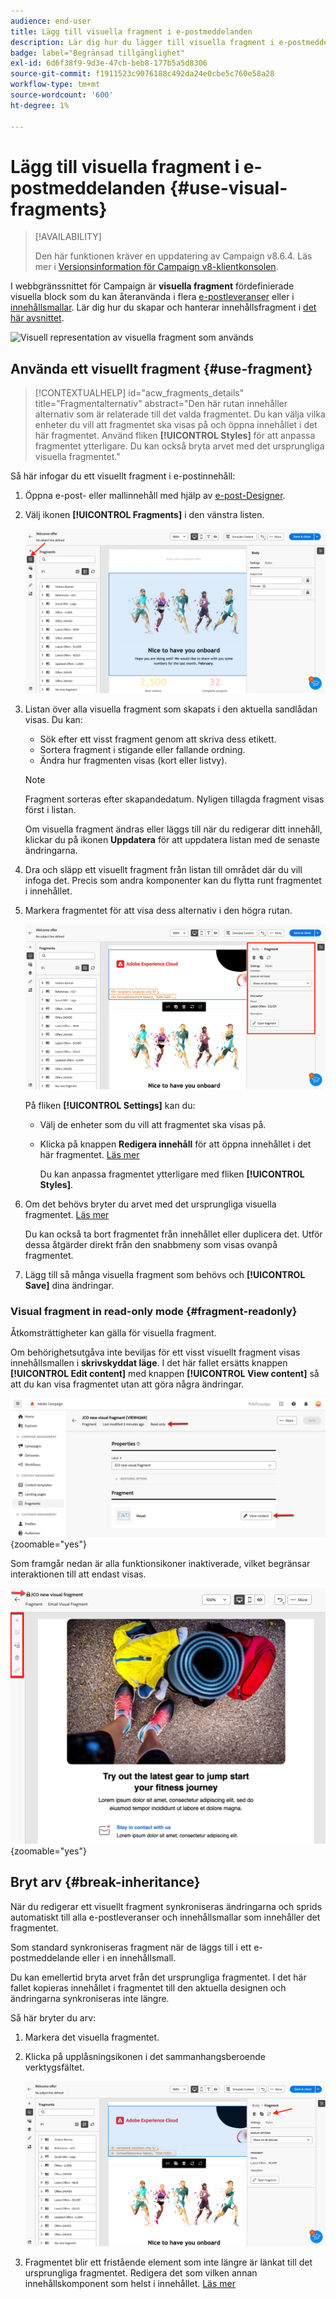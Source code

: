 ```yaml
---
audience: end-user
title: Lägg till visuella fragment i e-postmeddelanden
description: Lär dig hur du lägger till visuella fragment i e-postmeddelanden
badge: label="Begränsad tillgänglighet"
exl-id: 6d6f38f9-9d3e-47cb-beb8-177b5a5d8306
source-git-commit: f1911523c9076188c492da24e0cbe5c760e58a28
workflow-type: tm+mt
source-wordcount: '600'
ht-degree: 1%

---
```


# Lägg till visuella fragment i e-postmeddelanden {#use-visual-fragments}

>[!AVAILABILITY]
>
>Den här funktionen kräver en uppdatering av Campaign v8.6.4. Läs mer i [Versionsinformation för Campaign v8-klientkonsolen](https://experienceleague.adobe.com/en/docs/campaign/campaign-v8/releases/release-notes).

I webbgränssnittet för Campaign är **visuella fragment** fördefinierade visuella block som du kan återanvända i flera [e-postleveranser](../email/get-started-email-designer.md) eller i [innehållsmallar](../email/use-email-templates.md). Lär dig hur du skapar och hanterar innehållsfragment i [det här avsnittet](fragments.md).

![Visuell representation av visuella fragment som används](assets/do-not-localize/fragments.gif)

## Använda ett visuellt fragment {#use-fragment}

>[!CONTEXTUALHELP]
>id="acw_fragments_details"
>title="Fragmentalternativ"
>abstract="Den här rutan innehåller alternativ som är relaterade till det valda fragmentet. Du kan välja vilka enheter du vill att fragmentet ska visas på och öppna innehållet i det här fragmentet. Använd fliken **[!UICONTROL Styles]** för att anpassa fragmentet ytterligare. Du kan också bryta arvet med det ursprungliga visuella fragmentet."

<!-- pas vu dans l'UI-->

Så här infogar du ett visuellt fragment i e-postinnehåll:

1. Öppna e-post- eller mallinnehåll med hjälp av [e-post-Designer](../email/get-started-email-designer.md).

1. Välj ikonen **[!UICONTROL Fragments]** i den vänstra listen.

   ![Skärmbild som visar fragmentikonen i e-postgränssnittet för Designer](assets/fragments-in-designer.png)

1. Listan över alla visuella fragment som skapats i den aktuella sandlådan visas. Du kan:

   * Sök efter ett visst fragment genom att skriva dess etikett.
   * Sortera fragment i stigande eller fallande ordning.
   * Ändra hur fragmenten visas (kort eller listvy).

   >[!NOTE]
   >
   >Fragment sorteras efter skapandedatum. Nyligen tillagda fragment visas först i listan.

   Om visuella fragment ändras eller läggs till när du redigerar ditt innehåll, klickar du på ikonen **Uppdatera** för att uppdatera listan med de senaste ändringarna.

1. Dra och släpp ett visuellt fragment från listan till området där du vill infoga det. Precis som andra komponenter kan du flytta runt fragmentet i innehållet.

1. Markera fragmentet för att visa dess alternativ i den högra rutan.

   ![Skärmbild som visar fragmentalternativen i den högra rutan](assets/fragment-right-pane.png)

   På fliken **[!UICONTROL Settings]** kan du:

   * Välj de enheter som du vill att fragmentet ska visas på.
   * Klicka på knappen **Redigera innehåll** för att öppna innehållet i det här fragmentet. [Läs mer](../content/fragments.md#edit-fragments)

     Du kan anpassa fragmentet ytterligare med fliken **[!UICONTROL Styles]**.

1. Om det behövs bryter du arvet med det ursprungliga visuella fragmentet. [Läs mer](#break-inheritance)

   Du kan också ta bort fragmentet från innehållet eller duplicera det. Utför dessa åtgärder direkt från den snabbmeny som visas ovanpå fragmentet.

1. Lägg till så många visuella fragment som behövs och **[!UICONTROL Save]** dina ändringar.

### Visual fragment in read-only mode {#fragment-readonly}

Åtkomsträttigheter kan gälla för visuella fragment.

Om behörighetsutgåva inte beviljas för ett visst visuellt fragment visas innehållsmallen i **skrivskyddat läge**. I det här fallet ersätts knappen **[!UICONTROL Edit content]** med knappen **[!UICONTROL View content]** så att du kan visa fragmentet utan att göra några ändringar.

![Skärmbild som visar ett visuellt fragment i skrivskyddat läge](assets/fragment-readonly.png){zoomable="yes"}

Som framgår nedan är alla funktionsikoner inaktiverade, vilket begränsar interaktionen till att endast visas.

![Skärmbild med inaktiverade funktionsikoner i skrivskyddat läge](assets/fragment-readonly-view.png){zoomable="yes"}

## Bryt arv {#break-inheritance}

När du redigerar ett visuellt fragment synkroniseras ändringarna och sprids automatiskt till alla e-postleveranser och innehållsmallar som innehåller det fragmentet.

Som standard synkroniseras fragment när de läggs till i ett e-postmeddelande eller i en innehållsmall.

Du kan emellertid bryta arvet från det ursprungliga fragmentet. I det här fallet kopieras innehållet i fragmentet till den aktuella designen och ändringarna synkroniseras inte längre.

Så här bryter du arv:

1. Markera det visuella fragmentet.

1. Klicka på upplåsningsikonen i det sammanhangsberoende verktygsfältet.

   ![Skärmbild som visar upplåsikonen för att bryta arv](assets/fragment-break-inheritance.png)

1. Fragmentet blir ett fristående element som inte längre är länkat till det ursprungliga fragmentet. Redigera det som vilken annan innehållskomponent som helst i innehållet. [Läs mer](../email/content-components.md)